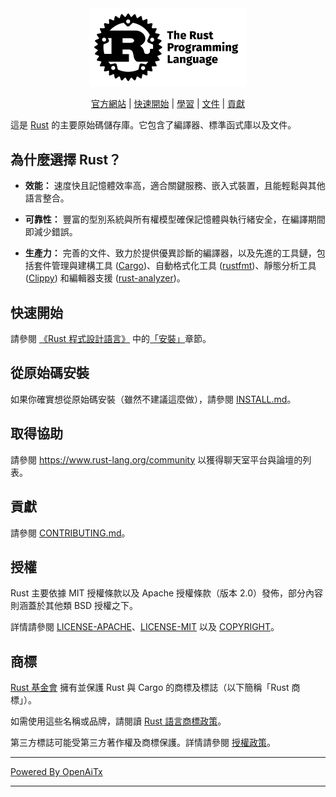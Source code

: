 <div align="center">
  <picture>
    <source media="(prefers-color-scheme: dark)" srcset="https://raw.githubusercontent.com/rust-lang/www.rust-lang.org/master/static/images/rust-social-wide-dark.svg">
    <source media="(prefers-color-scheme: light)" srcset="https://raw.githubusercontent.com/rust-lang/www.rust-lang.org/master/static/images/rust-social-wide-light.svg">
    <img alt="The Rust Programming Language: A language empowering everyone to build reliable and efficient software"
         src="https://raw.githubusercontent.com/rust-lang/www.rust-lang.org/master/static/images/rust-social-wide-light.svg"
         width="50%">
  </picture>

[官方網站][Rust] | [快速開始] | [學習] | [文件] | [貢獻]
</div>

這是 [Rust] 的主要原始碼儲存庫。它包含了編譯器、標準函式庫以及文件。

[Rust]: https://www.rust-lang.org/
[快速開始]: https://www.rust-lang.org/learn/get-started
[學習]: https://www.rust-lang.org/learn
[文件]: https://www.rust-lang.org/learn#learn-use
[貢獻]: CONTRIBUTING.md

## 為什麼選擇 Rust？

- **效能：** 速度快且記憶體效率高，適合關鍵服務、嵌入式裝置，且能輕鬆與其他語言整合。

- **可靠性：** 豐富的型別系統與所有權模型確保記憶體與執行緒安全，在編譯期間即減少錯誤。

- **生產力：** 完善的文件、致力於提供優異診斷的編譯器，以及先進的工具鏈，包括套件管理與建構工具 ([Cargo])、自動格式化工具 ([rustfmt])、靜態分析工具 ([Clippy]) 和編輯器支援 ([rust-analyzer])。

[Cargo]: https://github.com/rust-lang/cargo
[rustfmt]: https://github.com/rust-lang/rustfmt
[Clippy]: https://github.com/rust-lang/rust-clippy
[rust-analyzer]: https://github.com/rust-lang/rust-analyzer

## 快速開始

請參閱 [《Rust 程式設計語言》][The Book] 中的[「安裝」]章節。

[「安裝」]: https://doc.rust-lang.org/book/ch01-01-installation.html
[The Book]: https://doc.rust-lang.org/book/index.html

## 從原始碼安裝

如果你確實想從原始碼安裝（雖然不建議這麼做），請參閱 [INSTALL.md](INSTALL.md)。

## 取得協助

請參閱 https://www.rust-lang.org/community 以獲得聊天室平台與論壇的列表。

## 貢獻

請參閱 [CONTRIBUTING.md](CONTRIBUTING.md)。

## 授權

Rust 主要依據 MIT 授權條款以及 Apache 授權條款（版本 2.0）發佈，部分內容則涵蓋於其他類 BSD 授權之下。

詳情請參閱 [LICENSE-APACHE](LICENSE-APACHE)、[LICENSE-MIT](LICENSE-MIT) 以及 [COPYRIGHT](COPYRIGHT)。

## 商標

[Rust 基金會][rust-foundation] 擁有並保護 Rust 與 Cargo 的商標及標誌（以下簡稱「Rust 商標」）。

如需使用這些名稱或品牌，請閱讀 [Rust 語言商標政策][trademark-policy]。

第三方標誌可能受第三方著作權及商標保護。詳情請參閱 [授權政策][policies-licenses]。

[rust-foundation]: https://rustfoundation.org/
[trademark-policy]: https://rustfoundation.org/policy/rust-trademark-policy/
[policies-licenses]: https://www.rust-lang.org/policies/licenses


---


[Powered By OpenAiTx](https://github.com/OpenAiTx/OpenAiTx)


---